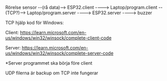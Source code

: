 
Rörelse sensor --(rå data)--> ESP32.client ----> Laptop/program.client --(TCP?)--> Laptop/program.server ----> ESP32.server ----> buzzer 

TCP hjälp kod för Windows:

Client: https://learn.microsoft.com/en-us/windows/win32/winsock/complete-client-code

Server: https://learn.microsoft.com/en-us/windows/win32/winsock/complete-server-code

*Server programmet ska börja före client

UDP filerna är backup om TCP inte fungerar
